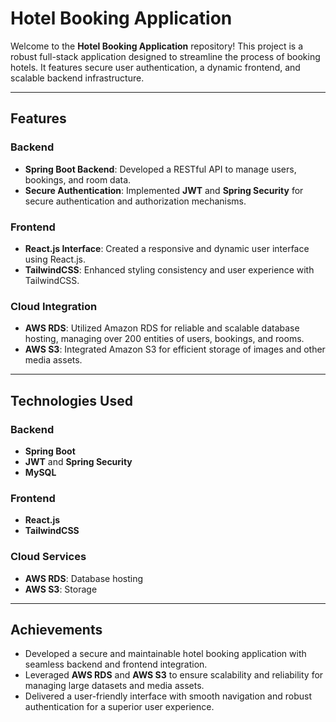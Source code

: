 # Hotel Booking Application

Welcome to the **Hotel Booking Application** repository! This project is a robust full-stack application designed to streamline the process of booking hotels. It features secure user authentication, a dynamic frontend, and scalable backend infrastructure.

---

## Features

### Backend
- **Spring Boot Backend**: Developed a RESTful API to manage users, bookings, and room data.
- **Secure Authentication**: Implemented **JWT** and **Spring Security** for secure authentication and authorization mechanisms.

### Frontend
- **React.js Interface**: Created a responsive and dynamic user interface using React.js.
- **TailwindCSS**: Enhanced styling consistency and user experience with TailwindCSS.

### Cloud Integration
- **AWS RDS**: Utilized Amazon RDS for reliable and scalable database hosting, managing over 200 entities of users, bookings, and rooms.
- **AWS S3**: Integrated Amazon S3 for efficient storage of images and other media assets.

---

## Technologies Used

### Backend
- **Spring Boot**
- **JWT** and **Spring Security**
- **MySQL**

### Frontend
- **React.js**
- **TailwindCSS**

### Cloud Services
- **AWS RDS**: Database hosting
- **AWS S3**: Storage

---

## Achievements

- Developed a secure and maintainable hotel booking application with seamless backend and frontend integration.
- Leveraged **AWS RDS** and **AWS S3** to ensure scalability and reliability for managing large datasets and media assets.
- Delivered a user-friendly interface with smooth navigation and robust authentication for a superior user experience.


